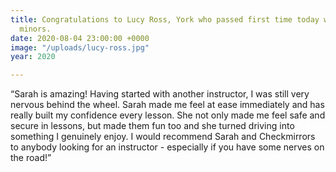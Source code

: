 ```yaml
---
title: Congratulations to Lucy Ross, York who passed first time today with just 6
  minors.
date: 2020-08-04 23:00:00 +0000
image: "/uploads/lucy-ross.jpg"
year: 2020

---
```

“Sarah is amazing! Having started with another instructor, I was still very nervous behind the wheel. Sarah made me feel at ease immediately and has really built my confidence every lesson. She not only made me feel safe and secure in lessons, but made them fun too and she turned driving into something I genuinely enjoy. I would recommend Sarah and Checkmirrors to anybody looking for an instructor - especially if you have some nerves on the road!”